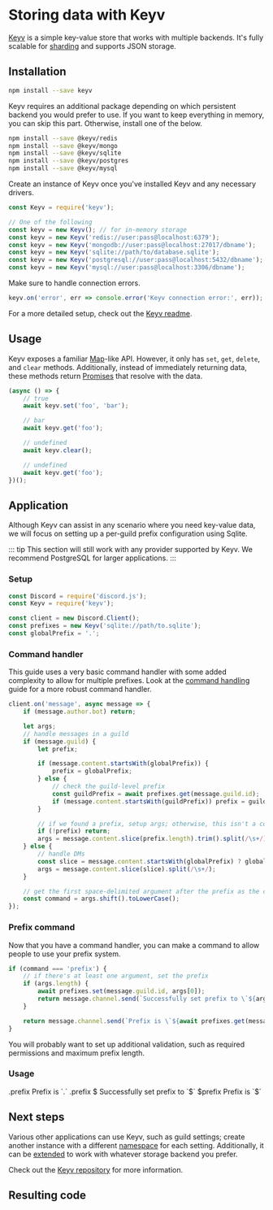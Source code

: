 # Storing data with Keyv

[Keyv](https://github.com/lukechilds/keyv) is a simple key-value store that works with multiple backends. It's fully scalable for [sharding](/sharding/) and supports JSON storage.

## Installation

```bash
npm install --save keyv
```

Keyv requires an additional package depending on which persistent backend you would prefer to use. If you want to keep everything in memory, you can skip this part. Otherwise, install one of the below.

```bash
npm install --save @keyv/redis
npm install --save @keyv/mongo
npm install --save @keyv/sqlite
npm install --save @keyv/postgres
npm install --save @keyv/mysql
```

Create an instance of Keyv once you've installed Keyv and any necessary drivers.

<!-- eslint-skip -->
```js
const Keyv = require('keyv');

// One of the following
const keyv = new Keyv(); // for in-memory storage
const keyv = new Keyv('redis://user:pass@localhost:6379');
const keyv = new Keyv('mongodb://user:pass@localhost:27017/dbname');
const keyv = new Keyv('sqlite://path/to/database.sqlite');
const keyv = new Keyv('postgresql://user:pass@localhost:5432/dbname');
const keyv = new Keyv('mysql://user:pass@localhost:3306/dbname');
```

Make sure to handle connection errors.

```js
keyv.on('error', err => console.error('Keyv connection error:', err));
```

For a more detailed setup, check out the [Keyv readme](https://github.com/lukechilds/keyv/blob/master/README.md).

## Usage

Keyv exposes a familiar [Map](https://developer.mozilla.org/en-US/docs/Web/JavaScript/Reference/Global_Objects/Map)-like API. However, it only has `set`, `get`, `delete`, and `clear` methods. Additionally, instead of immediately returning data, these methods return [Promises](/additional-info/async-await.md) that resolve with the data.

```js
(async () => {
	// true
	await keyv.set('foo', 'bar');

	// bar
	await keyv.get('foo');

	// undefined
	await keyv.clear();

	// undefined
	await keyv.get('foo');
})();
```

## Application

Although Keyv can assist in any scenario where you need key-value data, we will focus on setting up a per-guild prefix configuration using Sqlite.

::: tip
This section will still work with any provider supported by Keyv. We recommend PostgreSQL for larger applications.
:::

### Setup

```js
const Discord = require('discord.js');
const Keyv = require('keyv');

const client = new Discord.Client();
const prefixes = new Keyv('sqlite://path/to.sqlite');
const globalPrefix = '.';
```

### Command handler

This guide uses a very basic command handler with some added complexity to allow for multiple prefixes. Look at the [command handling](/command-handling/) guide for a more robust command handler.

```js
client.on('message', async message => {
	if (message.author.bot) return;

	let args;
	// handle messages in a guild
	if (message.guild) {
		let prefix;

		if (message.content.startsWith(globalPrefix)) {
			prefix = globalPrefix;
		} else {
			// check the guild-level prefix
			const guildPrefix = await prefixes.get(message.guild.id);
			if (message.content.startsWith(guildPrefix)) prefix = guildPrefix;
		}

		// if we found a prefix, setup args; otherwise, this isn't a command
		if (!prefix) return;
		args = message.content.slice(prefix.length).trim().split(/\s+/);
	} else {
		// handle DMs
		const slice = message.content.startsWith(globalPrefix) ? globalPrefix.length : 0;
		args = message.content.slice(slice).split(/\s+/);
	}

	// get the first space-delimited argument after the prefix as the command
	const command = args.shift().toLowerCase();
});
```

### Prefix command

Now that you have a command handler, you can make a command to allow people to use your prefix system.

<!-- eslint-skip -->
```js
if (command === 'prefix') {
	// if there's at least one argument, set the prefix
	if (args.length) {
		await prefixes.set(message.guild.id, args[0]);
		return message.channel.send(`Successfully set prefix to \`${args[0]}\``);
	}

	return message.channel.send(`Prefix is \`${await prefixes.get(message.guild.id) || globalPrefix}\``);
}
```

You will probably want to set up additional validation, such as required permissions and maximum prefix length.

### Usage

<div is="discord-messages">
	<discord-message author="User" avatar="djs">
		.prefix
	</discord-message>
	<discord-message author="Tutorial Bot" :bot="true">
		Prefix is `.`
	</discord-message>
	<discord-message author="User" avatar="djs">
		.prefix $
	</discord-message>
	<discord-message author="Tutorial Bot" :bot="true">
		Successfully set prefix to `$`
	</discord-message>
	<discord-message author="User" avatar="djs">
		$prefix
	</discord-message>
	<discord-message author="Tutorial Bot" :bot="true">
		Prefix is `$`
	</discord-message>
</div>

## Next steps

Various other applications can use Keyv, such as guild settings; create another instance with a different [namespace](https://github.com/lukechilds/keyv#namespaces) for each setting. Additionally, it can be [extended](https://github.com/lukechilds/keyv#third-party-storage-adapters) to work with whatever storage backend you prefer.

Check out the [Keyv repository](https://github.com/lukechilds/keyv) for more information.

## Resulting code

<resulting-code />

